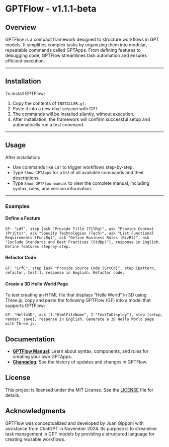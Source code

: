 # GPTFlow - v1.1.1-beta

## Overview
GPTFlow is a compact framework designed to structure workflows in GPT models. It simplifies complex tasks by organizing them into modular, repeatable commands called GPTApps. From defining features to debugging code, GPTFlow streamlines task automation and ensures efficient execution.

---

## Installation
To install GPTFlow:
1. Copy the contents of `INSTALLER.gf`.
2. Paste it into a new chat session with GPT.
3. The commands will be installed silently, without execution.
4. After installation, the framework will confirm successful setup and automatically run a test command.

---

## Usage
After installation:
- Use commands like `Ldf` to trigger workflows step-by-step.
- Type `Show GPTApps` for a list of all available commands and their descriptions.
- Type `Show GPTFlow manual` to view the complete manual, including syntax, rules, and version information.

---

### Examples
#### Define a Feature
```plaintext
GF: "Ldf", step [ask "Provide Title (TtlRq)", ask "Provide Context (PrjCtx)", ask "Specify Technologies (Tech)", ask "List Functional Requirements (FuncRq)", ask "Define Business Rules (BizRl)", ask "Include Standards and Best Practices (StdBp)"], response in English. Define features step-by-step.
```
#### Refactor Code
```plaintext
GF: "LrfC", step [ask "Provide Source Code (SrcCd)", step [pattern, refactor, test]], response in English. Refactor code.
```
#### Create a 3D Hello World Page
To test creating an HTML file that displays “Hello World” in 3D using Three.js, copy and paste the following GPTFlow (GF) into a model that supports GPTFlow:

```plaintext
GF: "Hello3D", ask [1."HtmlFileName", 2."TextToDisplay"], step [setup, render, save], response in English. Generate a 3D Hello World page with Three.js.
```

## Documentation
- **[GPTFlow Manual](./GPTFlow_Manual.md)**: Learn about syntax, components, and rules for creating your own GPTApps.
- **[Changelog](./CHANGELOG.md)**: See the history of updates and changes in GPTFlow.

## License
This project is licensed under the MIT License. See the [LICENSE](./LICENSE) file for details.

## Acknowledgments
GPTFlow was conceptualized and developed by Juan Gipponi with assistance from ChatGPT in November 2024. Its purpose is to streamline task management in GPT models by providing a structured language for creating reusable workflows.